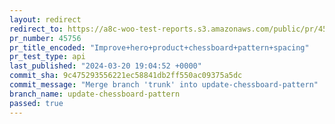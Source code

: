 ```yaml
---
layout: redirect
redirect_to: https://a8c-woo-test-reports.s3.amazonaws.com/public/pr/45756/api/index.html
pr_number: 45756
pr_title_encoded: "Improve+hero+product+chessboard+pattern+spacing"
pr_test_type: api
last_published: "2024-03-20 19:04:52 +0000"
commit_sha: 9c475293556221ec58841db2ff550ac09375a5dc
commit_message: "Merge branch 'trunk' into update-chessboard-pattern"
branch_name: update-chessboard-pattern
passed: true
---
```

